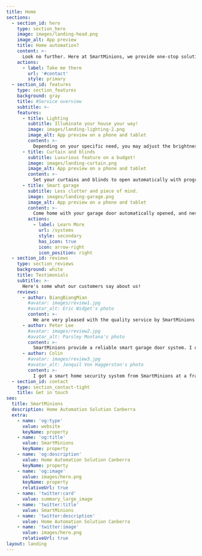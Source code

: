 ```yaml
---
title: Home
sections:
  - section_id: hero
    type: section_hero
    image: images/landing-head.png
    image_alt: App preview
    title: Home automation?
    content: >-
      Look no further. Here at SmartMinions, we provide one-stop solutions to automate the devices in your home that suit your budget, for new construction or decades old. Interested to find out more? Simply fill out this form below.
    actions:
      - label: Take me there
        url: '#contact'
        style: primary
  - section_id: features
    type: section_features
    background: gray
    title: #Service overview
    subtitle: >-
    features:
      - title: Lighting
        subtitle: Illuminate your house your way!
        image: images/landing-lighting-2.png
        image_alt: App preview on a phone and tablet
        content: >-
          Depending on your specific need, you may adjust the brightness level and colour temperature in addition to the simple ON and OFF settings. Lighting can be automatically turned on depending on motion sensors or time of the day, and much more.
      - title: Curtain and blinds
        subtitle: Luxurious feature on a budget!
        image: images/landing-curtain.png
        image_alt: App preview on a phone and tablet
        content: >-
          Set your curtains and blinds to open automatically with programmable setting and motorised parts. Combined with light sensors, your home can maintain a desired brightness level by dynamically letting daylight in and automatically turn on in-door lighting in a cloud-covered day.
      - title: Smart garage
        subtitle: Less clutter and piece of mind.
        image: images/landing-garage.png
        image_alt: App preview on a phone and tablet
        content: >-
          Come home with your garage door automatically opened, and never have to worry about forgetting to shut your garage door. All of these can be done wirelessly, with and without remote controls.
        actions:
          - label: Learn More
            url: /systems
            style: secondary
            has_icon: true
            icon: arrow-right
            icon_position: right
  - section_id: reviews
    type: section_reviews
    background: white
    title: Testimonials
    subtitle: >-
      Here's some what our customers say about us!
    reviews:
      - author: BiangBiangMian
        #avatar: images/review1.jpg
        #avatar_alt: Eric Widget's photo
        content: >-
          We are very pleased with the quality service by SmartMinions! We now have automated blinds providing extra privacy for our dine-in customers in Canberra City Center.
      - author: Peter Lee
        #avatar: images/review2.jpg
        #avatar_alt: Parsley Montana's photo
        content: >-
          SmartMinions provide a reliable smart garage door system. I don't have to worry about shutting the garage door and misplacing my garage remotes - it recognises my cars, then opens and closes automatically!
      - author: Colin
        #avatar: images/review3.jpg
        #avatar_alt: Jonquil Von Haggerston's photo
        content: >-
          I got a smart home security system from SmartMinions at a fraction of costs by other providers - cannot recommend them enough!
  - section_id: contact
    type: section_contact-tight
    title: Get in touch
seo:
  title: SmartMinions
  description: Home Automation Solution Canberra
  extra:
    - name: 'og:type'
      value: website
      keyName: property
    - name: 'og:title'
      value: SmartMinions
      keyName: property
    - name: 'og:description'
      value: Home Automation Solution Canberra
      keyName: property
    - name: 'og:image'
      value: images/hero.png
      keyName: property
      relativeUrl: true
    - name: 'twitter:card'
      value: summary_large_image
    - name: 'twitter:title'
      value: SmartMinions
    - name: 'twitter:description'
      value: Home Automation Solution Canberra
    - name: 'twitter:image'
      value: images/hero.png
      relativeUrl: true
layout: landing
---
```

